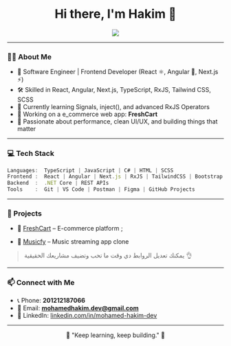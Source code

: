 <h1 align="center">Hi there, I'm Hakim 👋</h1>

<p align="center">
  <a href="https://github.com/mohamed-hakim-dev" target="_blank">
    <img src="https://img.shields.io/github/followers/mohamed-hakim-dev?label=GitHub&style=social" />
  </a>
</p>

---

### 👨‍💻 About Me

- 💼 Software Engineer | Frontend Developer (React ⚛️, Angular 💚, Next.js ⚡)
- 🛠️ Skilled in React, Angular, Next.js, TypeScript, RxJS, Tailwind CSS, SCSS
- 🌱 Currently learning Signals, inject(), and advanced RxJS Operators
- 🔭 Working on a e_commerce web app: **FreshCart**
- 🎯 Passionate about performance, clean UI/UX, and building things that matter

---

### 💻 Tech Stack

```ts
Languages:  TypeScript | JavaScript | C# | HTML | SCSS
Frontend :  React | Angular | Next.js | RxJS | TailwindCSS | Bootstrap
Backend  :  .NET Core | REST APIs
Tools    :  Git | VS Code | Postman | Figma | GitHub Projects
```

---

### 🚀 Projects

- 🛒 [FreshCart](https://github.com/mohamed-hakim-dev/freshcart) – E-commerce  platform ;

- 🎵 [Musicfy](https://github.com/mohamed-hakim-dev/musicfy) – Music streaming app clone

> يمكنك تعديل الروابط دي وقت ما تحب وتضيف مشاريعك الحقيقية 👌
---


### 📫 Connect with Me

- 📞 Phone: **201212187066**
- 📧 Email: **mohamedhakim.dev@gmail.com**
- 💼 LinkedIn: [linkedin.com/in/mohamed-hakim-dev](https://www.linkedin.com/in/mohamed-hakim-dev/)

---

<p align="center">🚀 "Keep learning, keep building." 🌟</p>
